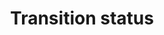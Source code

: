 ---
title: 'Transition status'
field: 'fsc.inTransition'
slug: 'fsc-intransition'
comment: 'Yes or No'
required: False
vocabulary: 'vocabulary.txt'
module: 'Status'
cluster: 'Fsc'
policy: 'Controlled value. Single select from control list.'
layout: 'fsc'
---